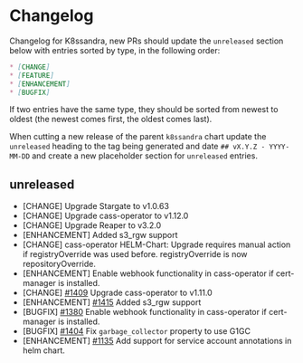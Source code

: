 # Changelog

Changelog for K8ssandra, new PRs should update the `unreleased` section below with entries sorted by type, in the 
following order:

```markdown
* [CHANGE]
* [FEATURE]
* [ENHANCEMENT]
* [BUGFIX]
```

If two entries have the same type, they should be sorted from newest to oldest (the newest comes first, the oldest comes 
last).

When cutting a new release of the parent `k8ssandra` chart update the `unreleased` heading to the tag being generated 
and date `## vX.Y.Z - YYYY-MM-DD` and create a new placeholder section for  `unreleased` entries.

## unreleased

* [CHANGE] Upgrade Stargate to v1.0.63
* [CHANGE] Upgrade cass-operator to v1.12.0
* [CHANGE] Upgrade Reaper to v3.2.0
* [ENHANCEMENT] Added s3_rgw support
* [CHANGE] cass-operator HELM-Chart: Upgrade requires manual action if registryOverride was used before. registryOverride is now repositoryOverride.
* [ENHANCEMENT] Enable webhook functionality in cass-operator if cert-manager is installed.
* [CHANGE] [#1409](https://github.com/k8ssandra/k8ssandra/pull/1409) Upgrade cass-operator to v1.11.0
* [ENHANCEMENT] [#1415](https://github.com/k8ssandra/k8ssandra/pull/1415) Added s3_rgw support
* [BUGFIX] [#1380](https://github.com/k8ssandra/k8ssandra/issues/1380) Enable webhook functionality in cass-operator if cert-manager is installed.
* [BUGFIX] [#1404](https://github.com/k8ssandra/k8ssandra/issues/1404) Fix `garbage_collector` property to use G1GC
* [ENHANCEMENT] [#1135](https://github.com/k8ssandra/k8ssandra/issues/1135)  Add support for service account annotations in helm chart.
